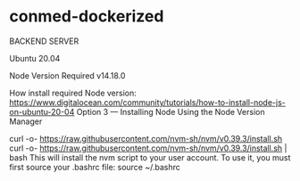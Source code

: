 # conmed-dockerized
BACKEND SERVER

Ubuntu 20.04

Node Version Required v14.18.0


How install required Node version: https://www.digitalocean.com/community/tutorials/how-to-install-node-js-on-ubuntu-20-04
Option 3 — Installing Node Using the Node Version Manager

curl -o- https://raw.githubusercontent.com/nvm-sh/nvm/v0.39.3/install.sh
curl -o- https://raw.githubusercontent.com/nvm-sh/nvm/v0.39.3/install.sh | bash
This will install the nvm script to your user account. To use it, you must first source your .bashrc file:
source ~/.bashrc





